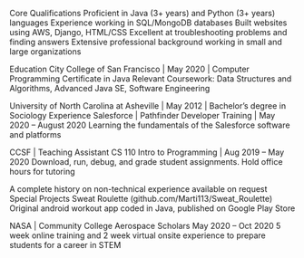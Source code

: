 Core Qualifications
Proficient in Java (3+ years) and Python (3+ years) languages
Experience working in SQL/MongoDB databases
Built websites using AWS, Django, HTML/CSS 
Excellent at troubleshooting problems and finding answers
Extensive professional background working in small and large organizations

Education
City College of San Francisco | May 2020 | Computer Programming Certificate in Java
Relevant Coursework: Data Structures and Algorithms, Advanced Java SE, Software Engineering

University of North Carolina at Asheville | May 2012 | Bachelor’s degree in Sociology
Experience
Salesforce | Pathfinder Developer Training | May 2020 – August 2020
Learning the fundamentals of the Salesforce software and platforms

CCSF | Teaching Assistant CS 110 Intro to Programming | Aug 2019 – May 2020
Download, run, debug, and grade student assignments. Hold office hours for tutoring

A complete history on non-technical experience available on request
Special Projects
Sweat Roulette (github.com/Marti113/Sweat_Roulette)
Original android workout app coded in Java, published on Google Play Store

NASA | Community College Aerospace Scholars
May 2020 – Oct 2020
5 week online training and 2 week virtual onsite experience to prepare students for a career in STEM

